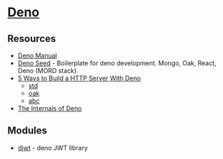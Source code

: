 # [Deno](https://deno.land)

## Resources

- [Deno Manual](https://deno.land/manual@v1.11.0/introduction)
- [Deno Seed](https://github.com/tamasszoke/deno-seed) - Boilerplate for deno development. Mongo, Oak, React, Deno (MORD stack).
- [5 Ways to Build a HTTP Server With Deno](https://tomanagle.medium.com/5-ways-to-build-a-http-server-with-deno-3169389118aa)
  - [std](https://github.com/denoland/deno_std)
  - [oak](https://github.com/oakserver/oak)
  - [abc](https://github.com/zhmushan/abc)
- [The Internals of Deno](https://choubey.gitbook.io/internals-of-deno/)

## Modules

- [djwt](https://github.com/timonson/djwt) - deno JWT library

